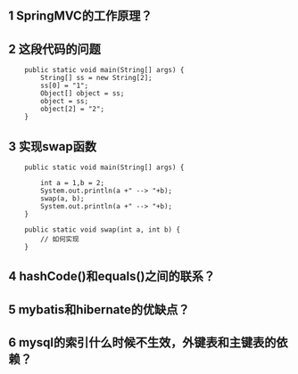 ## 1 SpringMVC的工作原理？

## 2 这段代码的问题

```
	public static void main(String[] args) {
		String[] ss = new String[2];
		ss[0] = "1";
		Object[] object = ss;
		object = ss;
		object[2] = "2";
	}
```
## 3 实现swap函数

```
	public static void main(String[] args) {
		
		int a = 1,b = 2;
		System.out.println(a +" --> "+b);
		swap(a, b);
		System.out.println(a +" --> "+b);
	}
	
	public static void swap(int a, int b) {
		// 如何实现
	}
```

## 4 hashCode()和equals()之间的联系？

## 5 mybatis和hibernate的优缺点？

## 6 mysql的索引什么时候不生效，外键表和主键表的依赖？